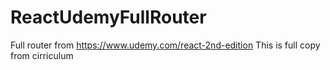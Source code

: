 # ReactUdemyFullRouter
Full router from https://www.udemy.com/react-2nd-edition
This is full copy from cirriculum
